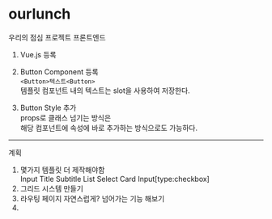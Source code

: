 # ourlunch
우리의 점심 프로젝트 프론트엔드

1. Vue.js 등록

2. Button Component 등록  
`<Button>텍스트<Button>`  
템플릿 컴포넌트 내의 텍스트는 slot을 사용하여 저장한다.

3. Button Style 추가  
props로 클래스 넘기는 방식은  
해당 컴포넌트에 속성에 바로 추가하는 방식으로도 가능하다.

----

계획

1. 몇가지 템플릿 더 제작해야함  
Input Title Subtitle List Select Card Input[type:checkbox]
2. 그리드 시스템 만들기
3. 라우팅 페이지 자연스럽게? 넘어가는 기능 해보기
4. 
